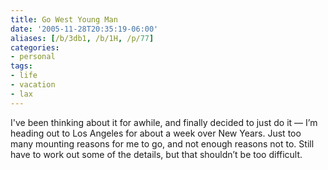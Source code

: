 ```yaml
---
title: Go West Young Man
date: '2005-11-28T20:35:19-06:00'
aliases: [/b/3db1, /b/1H, /p/77]
categories:
- personal
tags:
- life
- vacation
- lax
---
```

I've been thinking about it for awhile, and finally decided to just do it — I’m
heading out to Los Angeles for about a week over New Years. Just too many
mounting reasons for me to go, and not enough reasons not to. Still have to
work out some of the details, but that shouldn’t be too difficult.
